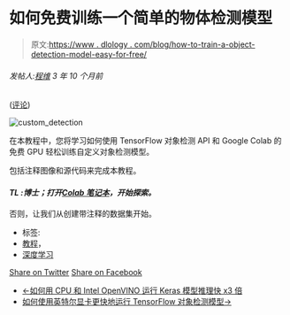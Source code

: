 # 如何免费训练一个简单的物体检测模型

> 原文:[https://www . dlology . com/blog/how-to-train-a-object-detection-model-easy-for-free/](https://www.dlology.com/blog/how-to-train-an-object-detection-model-easy-for-free/)

###### 发帖人:[程维](/blog/author/Chengwei/) 3 年 10 个月前

([评论](/blog/how-to-train-an-object-detection-model-easy-for-free/#disqus_thread))

![custom_detection](../Images/e27868d1b76e03034fed5b46c6e79ad9.png)

在本教程中，您将学习如何使用 TensorFlow 对象检测 API 和 Google Colab 的免费 GPU 轻松训练自定义对象检测模型。

包括注释图像和源代码来完成本教程。

#### *TL <g class="gr_ gr_107 gr-alert gr_gramm gr_inline_cards gr_disable_anim_appear Style replaceWithoutSep" id="107" data-gr-id="107">:博士</g>；打开[Colab 笔记本](https://colab.research.google.com/github/Tony607/object_detection_demo/blob/master/tensorflow_object_detection_training_colab.ipynb)，开始探索。*

否则，让我们从创建带注释的数据集开始。

*   标签:
*   [教程](/blog/tag/tutorial/)，
*   [深度学习](/blog/tag/deep-learning/)

[Share on Twitter](https://twitter.com/intent/tweet?url=https%3A//www.dlology.com/blog/how-to-train-an-object-detection-model-easy-for-free/&text=How%20to%20train%20an%20object%20detection%20model%20easy%20for%20free) [Share on Facebook](https://www.facebook.com/sharer/sharer.php?u=https://www.dlology.com/blog/how-to-train-an-object-detection-model-easy-for-free/)

*   [←如何用 CPU 和 Intel OpenVINO 运行 Keras 模型推理快 x3 倍](/blog/how-to-run-keras-model-inference-x3-times-faster-with-cpu-and-intel-openvino-1/)
*   [如何使用英特尔显卡更快地运行 TensorFlow 对象检测模型→](/blog/how-to-run-tensorflow-object-detection-model-faster-with-intel-graphics/)
